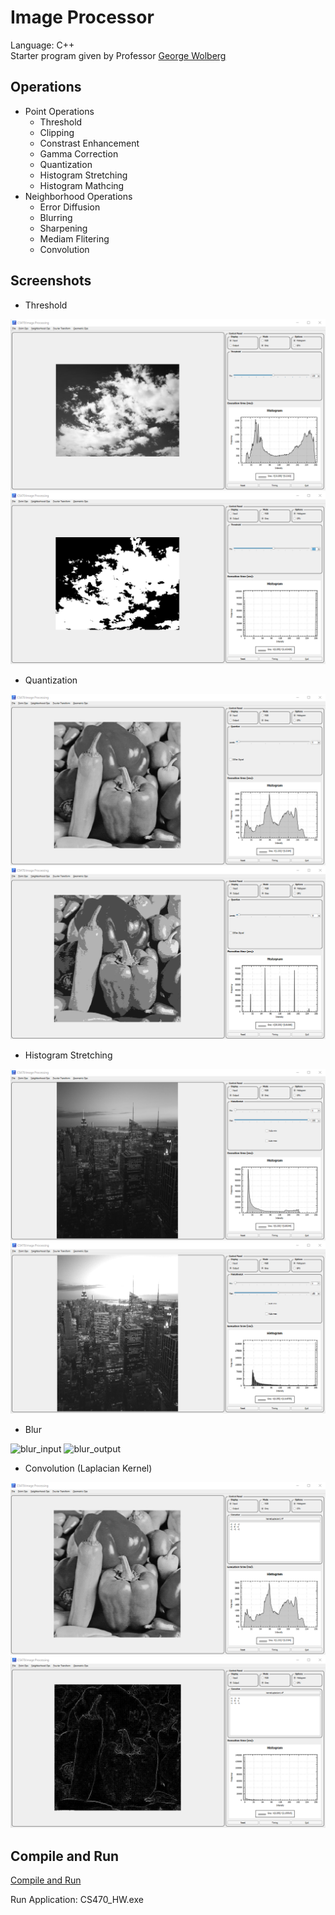 # Image Processor

Language: C++  
Starter program given by Professor [George Wolberg](http://www-cs.engr.ccny.cuny.edu/~wolberg/)

## Operations
  - Point Operations
    - Threshold
    - Clipping
    - Constrast Enhancement
    - Gamma Correction
    - Quantization
    - Histogram Stretching
    - Histogram Mathcing
  - Neighborhood Operations
    - Error Diffusion
    - Blurring
    - Sharpening
    - Mediam Flitering
    - Convolution
    
## Screenshots

- Threshold

![threshold_input](/images/readme/threshold1A.PNG)
![threshold_output](/images/readme/threshold1B.PNG)

- Quantization

![quantization_input](/images/readme/quantization1A.PNG)
![quantization_output](/images/readme/quantization1B.PNG)


- Histogram Stretching

![histogram_stretching_input](/images/readme/histogram_stretching1A.PNG)
![histogram_stretching_output](/images/readme/histogram_stretching1B.PNG)

- Blur

![blur_input](/images/readme/blur1A.PNG.PNG)
![blur_output](/images/readme/blur1B.PNG.PNG)

- Convolution (Laplacian Kernel)

![convolution_laplacian_kernel_input](/images/readme/convolution_laplacian_kernel1A.PNG)
![convolution_laplacian_kernel_output](/images/readme/convolution_laplacian_kernel1B.PNG)


    
## Compile and Run

[Compile and Run](https://github.com/ekramulsawrid/image_processor/blob/main/Compiling%20CS470.pdf)

Run Application: CS470_HW.exe

